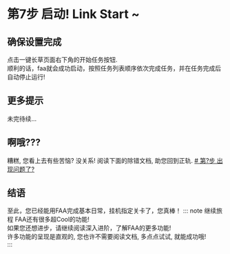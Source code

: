 # 第7步 启动! Link Start ~

## 确保设置完成

点击一键长草页面右下角的开始任务按钮.  
顺利的话，faa就会成功启动，按照任务列表顺序依次完成任务，并在任务完成后自动停止运行!

## 更多提示
未完待续...

## 啊哦???

糟糕, 您看上去有些苦恼? 没关系! 阅读下面的除错文档, 助您回到正轨.
[# 第?步 出现问题了?](./error.md)

## 结语

至此，您已经能用FAA完成基本日常，挂机指定关卡了，您真棒！
::: note 继续旅程
FAA还有很多超Cool的功能!  
如果您还想进步，请继续阅读深入进阶，了解FAA的更多功能!  
许多功能的呈现是直观的, 您也许不需要阅读文档, 多点点试试, 就能成功哦!  
:::